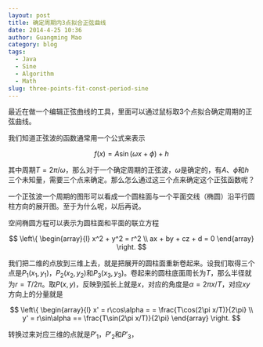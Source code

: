 ```yaml
---
layout: post
title: 确定周期内3点拟合正弦曲线
date: 2014-4-25 10:36
author: Guangming Mao
category: blog
tags:
  - Java
  - Sine
  - Algorithm
  - Math
slug: three-points-fit-const-period-sine
---
```


<script type="text/x-mathjax-config">
  MathJax.Hub.Config({tex2jax: {inlineMath: [['$','$'], ['\\(','\\)']]}});
</script>
<script type="text/javascript"
  src="http://cdn.mathjax.org/mathjax/latest/MathJax.js?config=TeX-AMS-MML_HTMLorMML">
</script>

最近在做一个编辑正弦曲线的工具，里面可以通过鼠标取3个点拟合确定周期的正弦曲线。

我们知道正弦波的函数通常用一个公式来表示

$$
f(x) = A\sin(\omega x + \phi) + h
$$

其中周期$T = 2\pi/\omega$，那么对于一个确定周期的正弦波，$\omega$是确定的，有$A$、$\phi$和$h$三个未知量，需要三个点来确定。那么怎么通过这三个点来确定这个正弦函数呢？

一个正弦波一个周期的图形可以看成一个圆柱面与一个平面交线（椭圆）沿平行圆柱方向的展开图。至于为什么呢，以后再说。

空间椭圆方程可以表示为圆柱面和平面的联立方程

$$
\left\{
\begin{array}{l}
x^2 + y^2 = r^2 \\
ax + by + cz + d = 0
\end{array}
\right.
$$

我们把二维的点放到三维上去，就是把展开的圆柱面重新卷起来。设我们取得三个点是$P_1(x_1, y_1)$，$P_2(x_2, y_2)$和$P_3(x_3, y_3)$。卷起来的圆柱底面周长为$T$，那么半径就为$r = T/2\pi$。取$P(x, y)$，反映到弧长上就是$x$，对应的角度是$\alpha = 2\pi x/T$，对应$x$$y$方向上的分量就是

$$
\left\{
\begin{array}{l}
x' = r\cos\alpha = = \frac{T\cos(2\pi x/T)}{2\pi} \\
y' = r\sin\alpha == \frac{T\sin(2\pi x/T)}{2\pi}
\end{array}
\right.
$$

转换过来对应三维的点就是$P'_1$，$P'_2$和$P'_3$，